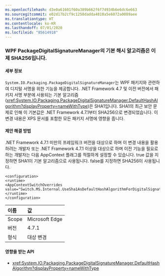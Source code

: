 ```yaml
---
ms.openlocfilehash: d3e0a61601f60a389b662f6f74934b6e6dc6e663
ms.sourcegitcommit: e02d17b2cf9c1258dadda4810a5e6072a0089aee
ms.translationtype: HT
ms.contentlocale: ko-KR
ms.lasthandoff: 07/01/2020
ms.locfileid: "85614918"
---
```

### <a name="the-default-hash-algorithm-for-wpf-packagedigitalsignaturemanager-is-now-sha256"></a>WPF PackageDigitalSignatureManager의 기본 해시 알고리즘은 이제 SHA256입니다.

#### <a name="details"></a>세부 정보

`System.IO.Packaging.PackageDigitalSignatureManager`는 WPF 패키지와 관련하여 디지털 서명을 위한 기능을 제공합니다.  .NET Framework 4.7 및 이전 버전에서 패키지 서명 부분에 사용되는 기본 알고리즘(<xref:System.IO.Packaging.PackageDigitalSignatureManager.DefaultHashAlgorithm?displayProperty=nameWithType>)은 SHA1입니다.  SHA1의 최근 보안 문제로 인해 이 기본값은 .NET Framework 4.7.1부터 SHA256으로 변경되었습니다.  이 변경 내용은 XPS 문서를 포함한 모든 패키지 서명에 영향을 줍니다.

#### <a name="suggestion"></a>제안 해결 방법

.NET Framework 4.7.1 미만의 프레임워크 버전을 대상으로 하며 이 변경 내용을 활용하려는 개발자 또는 .NET Framework 4.7.1 이상을 대상으로 하며 이전 기능을 필요로 하는 개발자는 다음 AppContext 플래그를 적절하게 설정할 수 있습니다.  true 값을 지정하면 SHA1이 기본 알고리즘으로 사용됩니다. false를 지정하면 SHA256이 사용됩니다.<pre><code class="lang-xml">&lt;configuration&gt;&#13;&#10;&lt;runtime&gt;&#13;&#10;&lt;AppContextSwitchOverrides value=&quot;Switch.MS.Internal.UseSha1AsDefaultHashAlgorithmForDigitalSignatures=true&quot;/&gt;&#13;&#10;&lt;/runtime&gt;&#13;&#10;&lt;/configuration&gt;&#13;&#10;</code></pre>

| 이름    | 값       |
|:--------|:------------|
| Scope   | Microsoft Edge        |
| 버전 | 4.7.1       |
| 형식    | 대상 변경 |

#### <a name="affected-apis"></a>영향을 받는 API

- <xref:System.IO.Packaging.PackageDigitalSignatureManager.DefaultHashAlgorithm?displayProperty=nameWithType>
